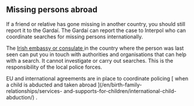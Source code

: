 ##  Missing persons abroad

If a friend or relative has gone missing in another country, you should still
report it to the Gardaí. The Gardaí can report the case to Interpol who can
coordinate searches for missing persons internationally.

The [ Irish embassy or consulate ](https://www.ireland.ie/en/dfa/embassies/)
in the country where the person was last seen can put you in touch with
authorities and organisations that can help with a search. It cannot
investigate or carry out searches. This is the responsibility of the local
police forces.

EU and international agreements are in place to coordinate policing [ when a
child is abducted and taken abroad ](/en/birth-family-relationships/services-
and-supports-for-children/international-child-abduction/) .
